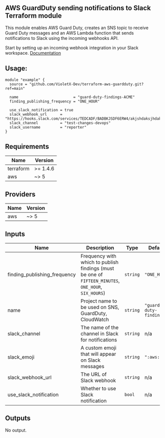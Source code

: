 ## AWS GuardDuty sending notifications to Slack Terraform module

This module enables AWS Guard Duty, creates an SNS topic to receive Guard Duty messages and an AWS Lambda function that sends notifications to Slack using the incoming webhooks API.

Start by setting up an incoming webhook integration in your Slack workspace. [Documentation](https://api.slack.com/messaging/webhooks)


## Usage:

```
module "example" {
  source = "github.com/VioletX-Dev/terraform-aws-guardduty.git?ref=main"

  name                         = "guard-duty-findings-ACME"
  finding_publishing_frequency = "ONE_HOUR"

  use_slack_notification = true
  slack_webhook_url      = "https://hooks.slack.com/services/TEDCADF/BADBKJSDF6ERW4/akjshdaksjhdaksjhdakjshd"
  slack_channel          = "test-changes-devops"
  slack_username         = "reporter"
}
```


## Requirements

| Name | Version |
|------|---------|
| terraform | >= 1.4.6 |
| aws | ~> 5 |

## Providers

| Name | Version |
|------|---------|
| aws | ~> 5 |

## Inputs

| Name | Description | Type | Default | Required |
|------|-------------|------|---------|:--------:|
| finding\_publishing\_frequency | Frequency with which to publish findings (must be one of `FIFTEEN_MINUTES`, `ONE_HOUR`, `SIX_HOURS`) | `string` | `"ONE_HOUR"` | no |
| name | Project name to be used on SNS, GuardDuty, CloudWatch | `string` | `"guard-duty-findings"` | no |
| slack\_channel | The name of the channel in Slack for notifications | `string` | n/a | yes |
| slack\_emoji | A custom emoji that will appear on Slack messages | `string` | `":aws:"` | no |
| slack\_webhook\_url | The URL of Slack webhook | `string` | n/a | yes |
| use\_slack\_notification | Whether to use Slack notification | `bool` | n/a | yes |

## Outputs

No output.
